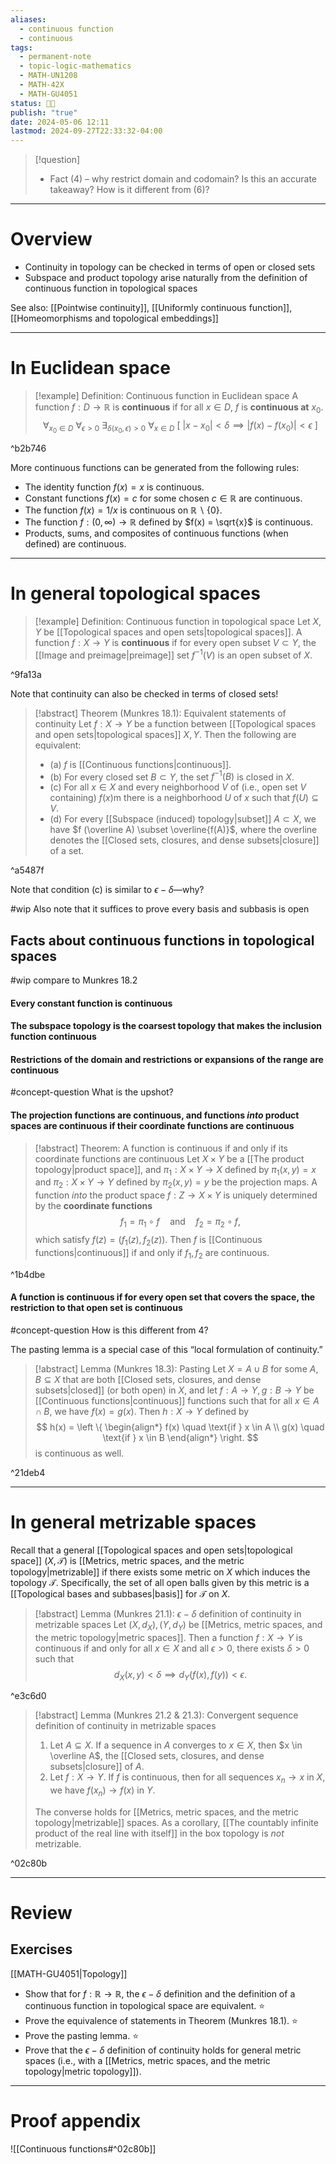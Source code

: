```yaml
---
aliases:
  - continuous function
  - continuous
tags:
  - permanent-note
  - topic-logic-mathematics
  - MATH-UN1208
  - MATH-42X
  - MATH-GU4051
status: 🔴🔨
publish: "true"
date: 2024-05-06 12:11
lastmod: 2024-09-27T22:33:32-04:00
---
```

>[!question]
>- Fact (4) – why restrict domain and codomain? Is this an accurate takeaway? How is it different from (6)?

---
# Overview

- Continuity in topology can be checked in terms of open or closed sets
- Subspace and product topology arise naturally from the definition of continuous function in topological spaces

See also: [[Pointwise continuity]], [[Uniformly continuous function]], [[Homeomorphisms and topological embeddings]]

---
# In Euclidean space

>[!example] Definition: Continuous function in Euclidean space
>A function $f : D \to \mathbb R$ is **continuous** if for all $x \in D$, $f$ is **continuous at** $x_0$.
>$$ 
>\forall_{x_0 \in D} \ \forall_{\epsilon > 0} \ \exists_{\delta(x_0, \epsilon) > 0} \ \forall_{x \in D} \ [ \   |x - x_0| < \delta \implies |f(x) - f(x_0)| < \epsilon \ ] 
>$$

^b2b746

More continuous functions can be generated from the following rules:
- The identity function $f(x) = x$ is continuous.
- Constant functions $f(x) = c$ for some chosen $c \in \mathbb R$ are continuous.
- The function $f(x) = 1/x$ is continuous on $\mathbb R \backslash \{0\}$.
- The function $f: (0, \infty) \to \mathbb R$ defined by $f(x) = \sqrt{x}$ is continuous.
- Products, sums, and composites of continuous functions (when defined) are continuous.


---
# In general topological spaces

>[!example] Definition: Continuous function in topological space
>Let $X, Y$ be [[Topological spaces and open sets|topological spaces]]. A function $f : X \to Y$ is **continuous** if for every open subset $V \subset Y$, the [[Image and preimage|preimage]] set $f^{-1}(V)$ is an open subset of $X$.

^9fa13a

Note that continuity can also be checked in terms of closed sets!

>[!abstract] Theorem (Munkres 18.1): Equivalent statements of continuity
>Let $f: X \to Y$ be a function between [[Topological spaces and open sets|topological spaces]] $X, Y$. Then the following are equivalent:
>- (a) $f$ is [[Continuous functions|continuous]].
>- (b) For every closed set $B \subset Y$, the set $f^{-1}(B)$ is closed in $X$.
>- (c) For all $x \in X$ and every neighborhood $V$ of (i.e., open set $V$ containing) $f(x)$m there is a neighborhood $U$ of $x$ such that $f(U) \subseteq V$.
>- (d) For every [[Subspace (induced) topology|subset]] $A \subset X$, we have $f (\overline A) \subset \overline{f(A)}$, where the overline denotes the [[Closed sets, closures, and dense subsets|closure]] of a set.

^a5487f

Note that condition (c) is similar to $\epsilon-\delta$—why?

#wip Also note that it suffices to prove every basis and subbasis is open

## Facts about continuous functions in topological spaces

#wip compare to Munkres 18.2

#### Every constant function is continuous

#### The subspace topology is the coarsest topology that makes the inclusion function continuous

#### Restrictions of the domain and restrictions or expansions of the range are continuous

#concept-question What is the upshot?

#### The projection functions are continuous, and functions *into* product spaces are continuous if their coordinate functions are continuous

>[!abstract] Theorem: A function is continuous if and only if its coordinate functions are continuous
>Let $X \times Y$ be a [[The product topology|product space]], and $\pi_1: X \times Y \to X$ defined by $\pi_1(x, y) = x$ and $\pi_2 : X \times Y \to Y$ defined by $\pi_2(x, y) = y$ be the projection maps. A function *into* the product space $f : Z \to X \times Y$ is uniquely determined by the **coordinate functions** 
>$$
>f_1 = \pi_1 \circ f \quad \text{and} \quad f_2 = \pi_2 \circ f,
>$$
>which satisfy $f(z) = (f_1(z), f_2(z))$. Then $f$ is [[Continuous functions|continuous]] if and only if $f_1, f_2$ are continuous.

^1b4dbe

#### A function is continuous if for every open set that covers the space, the restriction to that open set is continuous

#concept-question How is this different from 4?

The pasting lemma is a special case of this “local formulation of continuity.”

>[!abstract] Lemma (Munkres 18.3): Pasting
>Let $X = A \cup B$ for some $A, B \subseteq X$ that are both [[Closed sets, closures, and dense subsets|closed]] (or both open) in $X$, and let $f: A \to Y, g : B \to Y$ be [[Continuous functions|continuous]] functions such that for all $x \in A \cap B$, we have $f(x) = g(x)$. Then $h : X \to Y$ defined by
>$$
>h(x) = \left \{
>\begin{align*}
>f(x) \quad \text{if } x \in A \\
>g(x) \quad \text{if } x \in B
>\end{align*}
>\right.
>$$
>is continuous as well.

^21deb4

---
# In general metrizable spaces

Recall that a general [[Topological spaces and open sets|topological space]] $(X, \mathcal T)$ is [[Metrics, metric spaces, and the metric topology|metrizable]] if there exists some metric on $X$ which induces the topology $\mathcal T$. Specifically, the set of all open balls given by this metric is a [[Topological bases and subbases|basis]] for $\mathcal T$ on $X$.

>[!abstract] Lemma (Munkres 21.1): $\epsilon-\delta$ definition of continuity in metrizable spaces
>Let $(X, d_X), (Y, d_Y)$ be [[Metrics, metric spaces, and the metric topology|metric spaces]]. Then a function $f: X \to Y$ is continuous if and only for all $x \in X$ and all $\epsilon>0$, there exists $\delta > 0$ such that
>$$
>d_X(x, y) < \delta \implies d_Y(f(x), f(y)) < \epsilon.
>$$

^e3c6d0

>[!abstract] Lemma (Munkres 21.2 & 21.3): Convergent sequence definition of continuity in metrizable spaces
>1. Let $A \subseteq X$. If a sequence in $A$ converges to $x \in X$, then $x \in \overline A$, the [[Closed sets, closures, and dense subsets|closure]] of $A$.
>2. Let $f: X \to Y$. If $f$ is continuous, then for all sequences $x_n \to x$ in $X$, we have $f(x_n) \to f(x)$ in $Y$.
>
>The converse holds for [[Metrics, metric spaces, and the metric topology|metrizable]] spaces. As a corollary, [[The countably infinite product of the real line with itself]] in the box topology is *not* metrizable.

^02c80b




---
# Review

## Exercises

[[MATH-GU4051|Topology]]

- Show that for $f : \mathbb R \to \mathbb R$, the $\epsilon-\delta$ definition and the definition of a continuous function in topological space are equivalent. ⭐
- Prove the equivalence of statements in Theorem (Munkres 18.1). ⭐
- Prove the pasting lemma. ⭐
- Prove that the $\epsilon-\delta$ definition of continuity holds for general metric spaces (i.e., with a [[Metrics, metric spaces, and the metric topology|metric topology]]). 

---
# Proof appendix

![[Continuous functions#^02c80b]]